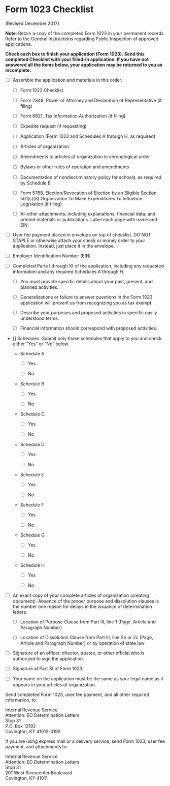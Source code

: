 # Form 1023 Checklist

(Revised December 2017)

**Note**: Retain a copy of the completed Form 1023 in your permanent records. Refer to the General Instructions regarding Public Inspection of approved applications.

**Check each box to finish your application (Form 1023). Send this completed Checklist with your filled-in application. If you have not answered all the items below, your application may be returned to you as incomplete.**

- [ ] Assemble the application and materials in this order.

  - [ ] Form 1023 Checklist

  - [ ] Form 2848, Power of Attorney and Declaration of Representative (if filing)

  - [ ] Form 8821, Tax Information Authorization (if filing)

  - [ ] Expedite request (if requesting)

  - [ ] Application (Form 1023 and Schedules A through H, as required)

  - [ ] Articles of organization

  - [ ] Amendments to articles of organization in chronological order

  - [ ] Bylaws or other rules of operation and amendments

  - [ ] Documentation of nondiscriminatory policy for schools, as required by Schedule B

  - [ ] Form 5768, Election/Revocation of Election by an Eligible Section 501(c)(3) Organization To Make Expenditures To Influence Legislation (if filing)

  - [ ] All other attachments, including explanations, financial data, and printed materials or publications. Label each page with name and EIN.

- [ ] User fee payment placed in envelope on top of checklist. DO NOT STAPLE or otherwise attach your check or money order to your application. Instead, just place it in the envelope.

- [ ] Employer Identification Number (EIN)

- [ ] Completed Parts I through XI of the application, including any requested information and any required Schedules A through H.

  - [ ] You must provide specific details about your past, present, and planned activities.

  - [ ] Generalizations or failure to answer questions in the Form 1023 application will prevent us from recognizing you as tax exempt.

  - [ ] Describe your purposes and proposed activities in specific easily understood terms.

  - [ ] Financial information should correspond with proposed activities.

- []  Schedules. Submit only those schedules that apply to you and check either “Yes” or “No” below.

  - Schedule A

    - [ ] Yes

    - [ ] No

  - Schedule B

    - [ ] Yes

    - [ ] No

  - Schedule C

    - [ ] Yes

    - [ ] No

  - Schedule D

    - [ ] Yes

    - [ ] No

  - Schedule E

    - [ ] Yes

    - [ ] No

  - Schedule F

    - [ ] Yes

    - [ ] No

  - Schedule G

    - [ ] Yes

    - [ ] No

  - Schedule H

    - [ ] Yes

    - [ ] No

- [ ] An exact copy of your complete articles of organization (creating document). Absence of the proper purpose and dissolution clauses is the number one reason for delays in the issuance of determination letters.

  - [ ] Location of Purpose Clause from Part III, line 1 (Page, Article and Paragraph Number)

  - [ ] Location of Dissolution Clause from Part III, line 2b or 2c (Page, Article and Paragraph Number) or by operation of state law

- [ ] Signature of an officer, director, trustee, or other official who is authorized to sign the application.

- [ ]  Signature at Part XI of Form 1023.

- [ ] Your name on the application must be the same as your legal name as it appears in your articles of organization.

Send completed Form 1023, user fee payment, and all other required information, to:

Internal Revenue Service  
Attention: EO Determination Letters  
Stop 31  
P.O. Box 12192  
Covington, KY 41012-0192

If you are using express mail or a delivery service, send Form 1023, user fee payment, and attachments to:

Internal Revenue Service  
Attention: EO Determination Letters  
Stop 31  
201 West Rivercenter Boulevard  
Covington, KY 41011
